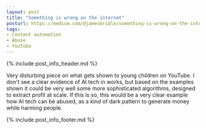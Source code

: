```yaml
---
layout: post
title: "Something is wrong on the internet"
posturl: https://medium.com/@jamesbridle/something-is-wrong-on-the-internet-c39c471271d2
tags:
- Content automation
- Abuse
- YouTube
---
```


{% include post_info_header.md %}

Very disturbing piece on what gets shown to young children on YouTube. I don't see a clear evidence of AI tech in works, but based on the examples shown it could be very well some more sophisticated algorithms, designed to extract profit at scale. If this is so, this would be a very clear example how AI tech can be abused, as a kind of dark pattern to generate money while harming people.

<!--more-->
{% include post_info_footer.md %}
